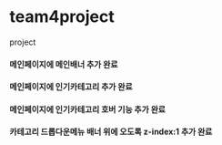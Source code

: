 # team4project
project

#### 메인페이지에 메인배너 추가 완료
#### 메인페이지에 인기카테고리 추가 완료
#### 메인페이지에 인기카테고리 호버 기능 추가 완료
#### 카테고리 드롭다운메뉴 배너 위에 오도록 z-index:1 추가 완료